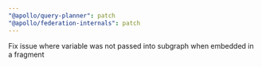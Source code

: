 ```yaml
---
"@apollo/query-planner": patch
"@apollo/federation-internals": patch
---
```


Fix issue where variable was not passed into subgraph when embedded in a fragment
